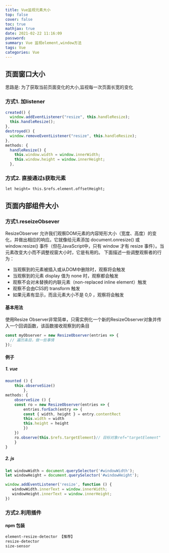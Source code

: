 ```yaml
---
title: Vue监视元素大小
top: false
cover: false
toc: true
mathjax: true
date: 2021-02-22 11:16:09
password:
summary: Vue 监视element,window方法
tags: Vue
categories: Vue
---
```


## 页面窗口大小

思路是: 为了获取当前页面变化的大小,监视每一次页面长宽的变化

### 方式1. 加listener

```js
created() {
  window.addEventListener("resize", this.handleResize);
  this.handleResize();
},
destroyed() {
  window.removeEventListener("resize", this.handleResize);
},
methods: {
  handleResize() {
    this.window.width = window.innerWidth;
    this.window.height = window.innerHeight;
  },
```

### 方式2. 直接通过`$`获取元素

```
let height= this.$refs.element.offsetHeight; 
```

## 页面内部组件大小

### 方式1.reseizeObsever

ResizeObserver 允许我们观察DOM元素的内容矩形大小（宽度、高度）的变化，并做出相应的响应。它就像给元素添加 document.onresize() 或 window.resize() 事件（但在JavaScript中，只有 window 才有 resize 事件）。当元素改变大小而不调整视窗大小时，它是有用的。 下面描述一些调整观察者的行为：

- 当观察到的元素被插入或从DOM中删除时，观察将会触发
- 当观察到的元素 display 值为 none 时，观察都会触发
- 观察不会对未替换的内联元素（non-replaced inline element）触发
- 观察不会由CSS的 transform 触发
- 如果元素有显示，而且元素大小不是 0,0 ，观察将会触发

#### 基本用法
使用Resize Observer非常简单，只需实例化一个新的ResizeObserver对象并传入一个回调函数，该函数接收观察到的条目

```js
const myObserver = new ResizeObserver(entries => {
  // 遍历条目，做一些事情
});
```

#### 例子

##### 1. vue

```js
mounted () {
    this.observeSize()
        },
methods: {
    observeSize () {
    const ro = new ResizeObserver(entries => {
        entries.forEach(entry => {
        const { width, height } = entry.contentRect
        this.width = width
        this.height = height
        })
    }) 
    ro.observe(this.$refs.targetElement)// 目标对象ref="targetElement"
    }
}
```

#####  2. js

```js
let windowWidth = document.querySelector('#windowWidth');
let windowHeight = document.querySelector('#windowHeight');

window.addEventListener('resize', function () {
   windowWidth.innerText = window.innerWidth;
   windowHeight.innerText = window.innerHeight;
})
```

   

### 方式2.利用插件

#### npm 包装

```sh
element-resize-detector 【推荐】
resize-detector
size-sensor
```